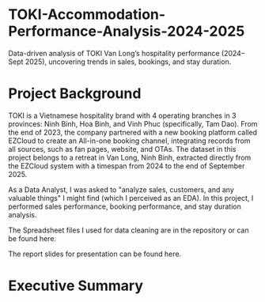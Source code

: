 # TOKI-Accommodation-Performance-Analysis-2024-2025
Data-driven analysis of TOKI Van Long’s hospitality performance (2024–Sept 2025), uncovering trends in sales, bookings, and stay duration.

# Project Background
TOKI is a Vietnamese hospitality brand with 4 operating branches in 3 provinces: Ninh Binh, Hoa Binh, and Vinh Phuc (specifically, Tam Dao). From the end of 2023, the company partnered with a new booking platform called EZCloud to create an All-in-one booking channel, integrating records from all sources, such as fan pages, website, and OTAs. The dataset in this project belongs to a retreat in Van Long, Ninh Binh, extracted directly from the EZCloud system with a timespan from 2024 to the end of September 2025.

As a Data Analyst, I was asked to "analyze sales, customers, and any valuable things" I might find (which I perceived as an EDA). In this project, I performed sales performance, booking performance, and stay duration analysis. 

The Spreadsheet files I used for data cleaning are in the repository or can be found here.

The report slides for presentation can be found here.

# Executive Summary
